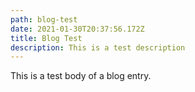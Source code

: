 ```yaml
---
path: blog-test
date: 2021-01-30T20:37:56.172Z
title: Blog Test
description: This is a test description
---
```

This is a test body of a blog entry.
